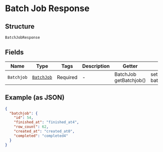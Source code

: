 
# Batch Job Response

## Structure

`BatchJobResponse`

## Fields

| Name | Type | Tags | Description | Getter | Setter |
|  --- | --- | --- | --- | --- | --- |
| `Batchjob` | [`BatchJob`](../../doc/models/batch-job.md) | Required | - | BatchJob getBatchjob() | setBatchjob(BatchJob batchjob) |

## Example (as JSON)

```json
{
  "batchjob": {
    "id": 54,
    "finished_at": "finished_at4",
    "row_count": 62,
    "created_at": "created_at0",
    "completed": "completed4"
  }
}
```

